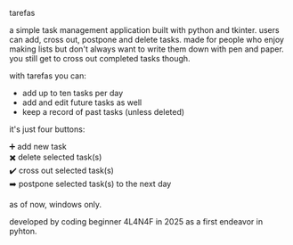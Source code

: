 tarefas

a simple task management application built with python and tkinter. users can add, cross out, postpone and delete tasks.
made for people who enjoy making lists but don't always want to write them down with pen and paper. you still get to cross out completed tasks though.

with tarefas you can:  
* add up to ten tasks per day
* add and edit future tasks as well
* keep a record of past tasks (unless deleted)

it's just four buttons:  

➕ add new task  
✖️ delete selected task(s)  
✔️ cross out selected task(s)  
➡️ postpone selected task(s) to the next day

as of now, windows only.

developed by coding beginner 4L4N4F in 2025 as a first endeavor in pyhton.
